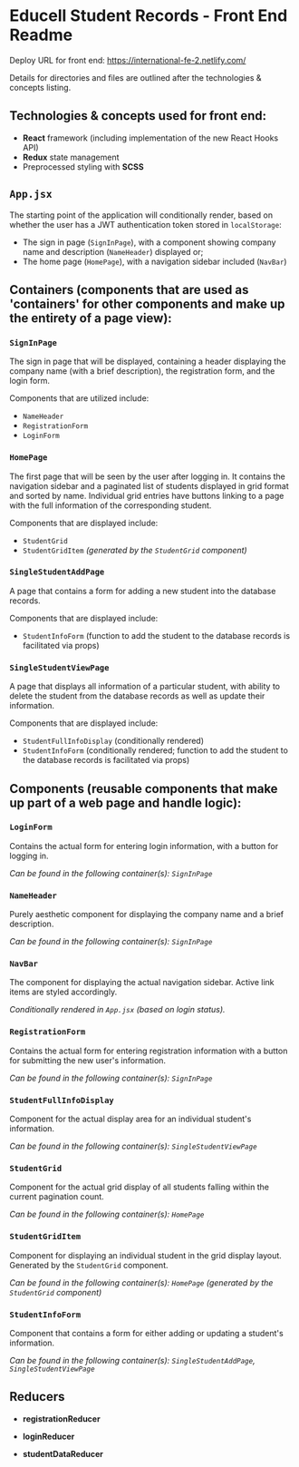 # Educell Student Records - Front End Readme

Deploy URL for front end: https://international-fe-2.netlify.com/

Details for directories and files are outlined after the technologies & concepts listing.

## Technologies & concepts used for front end:

- **React** framework (including implementation of the new React Hooks API)
- **Redux** state management
- Preprocessed styling with **SCSS**

## `App.jsx`

The starting point of the application will conditionally render, based on whether the user has a JWT authentication token stored in `localStorage`:

- The sign in page (`SignInPage`), with a component showing company name and description (`NameHeader`) displayed or;
- The home page (`HomePage`), with a navigation sidebar included (`NavBar`)

## Containers (components that are used as 'containers' for other components and make up the entirety of a page view):

### `SignInPage`

The sign in page that will be displayed, containing a header displaying the company name (with a brief description), the registration form, and the login form.

Components that are utilized include:

- `NameHeader`
- `RegistrationForm`
- `LoginForm`

### `HomePage`

The first page that will be seen by the user after logging in. It contains the navigation sidebar and a paginated list of students displayed in grid format and sorted by name. Individual grid entries have buttons linking to a page with the full information of the corresponding student.

Components that are displayed include:

- `StudentGrid`
- `StudentGridItem` _(generated by the `StudentGrid` component)_

### `SingleStudentAddPage`

A page that contains a form for adding a new student into the database records.

Components that are displayed include:

- `StudentInfoForm` (function to add the student to the database records is facilitated via props)

### `SingleStudentViewPage`

A page that displays all information of a particular student, with ability to delete the student from the database records as well as update their information.

Components that are displayed include:

- `StudentFullInfoDisplay` (conditionally rendered)
- `StudentInfoForm` (conditionally rendered; function to add the student to the database records is facilitated via props)

## Components (reusable components that make up part of a web page and handle logic):

### `LoginForm`

Contains the actual form for entering login information, with a button for logging in.

_Can be found in the following container(s): `SignInPage`_

### `NameHeader`

Purely aesthetic component for displaying the company name and a brief description.

_Can be found in the following container(s): `SignInPage`_

### `NavBar`

The component for displaying the actual navigation sidebar. Active link items are styled accordingly.

_Conditionally rendered in `App.jsx` (based on login status)._

### `RegistrationForm`

Contains the actual form for entering registration information with a button for submitting the new user's information.

_Can be found in the following container(s): `SignInPage`_

### `StudentFullInfoDisplay`

Component for the actual display area for an individual student's information.

_Can be found in the following container(s): `SingleStudentViewPage`_

### `StudentGrid`

Component for the actual grid display of all students falling within the current pagination count.

_Can be found in the following container(s): `HomePage`_

### `StudentGridItem`

Component for displaying an individual student in the grid display layout. Generated by the `StudentGrid` component.

_Can be found in the following container(s): `HomePage` (generated by the `StudentGrid` component)_

### `StudentInfoForm`

Component that contains a form for either adding or updating a student's information.
  
_Can be found in the following container(s): `SingleStudentAddPage`, `SingleStudentViewPage`_

## Reducers

- **registrationReducer**

* **loginReducer**

- **studentDataReducer**

